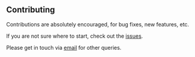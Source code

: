 ## Contributing

Contributions are absolutely encouraged, for bug fixes, new features, etc.

If you are not sure where to start, check out the [issues](https://github.com/larsrollik/pypulsepal/issues).

Please get in touch via [email](mailto:L.B.Rollik@protonmail.com) for other queries.
